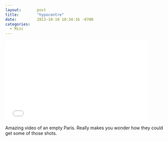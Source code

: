 ```yaml
---
layout:       post
title:        "hypocentre"
date:         2013-10-10 10:34:16 -0700
categories:
  - Misc
---
```


<iframe class="embedly-embed" src="//cdn.embedly.com/widgets/media.html?src=https%3A%2F%2Fplayer.vimeo.com%2Fvideo%2F74857458&url=https%3A%2F%2Fvimeo.com%2F74857458&image=http%3A%2F%2Fi.vimeocdn.com%2Fvideo%2F449306324_1280.jpg&key=d815972c91e546edb5d2d02e509f8b1c&type=text%2Fhtml&schema=vimeo" width="450" height="253" scrolling="no" frameborder="0" allowfullscreen></iframe>

Amazing video of an empty Paris. Really makes you wonder how they could get some of those shots. ﻿ 
